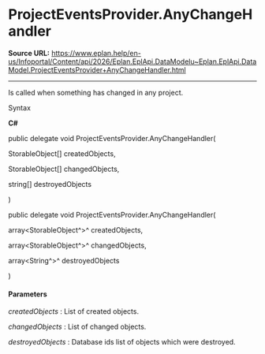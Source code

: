 # ProjectEventsProvider.AnyChangeHandler

**Source URL:** https://www.eplan.help/en-us/Infoportal/Content/api/2026/Eplan.EplApi.DataModelu~Eplan.EplApi.DataModel.ProjectEventsProvider+AnyChangeHandler.html

---

Is called when something has changed in any project.

Syntax

**C#**



public delegate void ProjectEventsProvider.AnyChangeHandler( 

   StorableObject[] createdObjects,

   StorableObject[] changedObjects,

   string[] destroyedObjects

)

public delegate void ProjectEventsProvider.AnyChangeHandler( 

   array<StorableObject^>^ createdObjects,

   array<StorableObject^>^ changedObjects,

   array<String^>^ destroyedObjects

)


#### Parameters

*createdObjects*
:   List of created objects.

*changedObjects*
:   List of changed objects.

*destroyedObjects*
:   Database ids list of objects which were destroyed.
